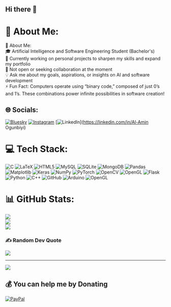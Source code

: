 ## Hi there 👋

# 💫 About Me:
🌟 About Me:<br>🎓 Artificial Intelligence and Software Engineering Student (Bachelor's)<br>🚧 Currently working on personal projects to sharpen my skills and expand my portfolio<br>🙌 Not open or seeking collaboration at the moment<br>💡 Ask me about my goals, aspirations, or insights on AI and software development<br>⚡ Fun Fact: Computers operate using “binary code,” composed of just 0’s and 1’s. These combinations power infinite possibilities in software creation!


## 🌐 Socials:
[![Bluesky](https://img.shields.io/badge/bluesky-0285FF?style=for-the-badge&logo=bluesky&logoColor=%23FFFFFF)](https://bsky.app/profile/dyno1911.bsky.social) [![Instagram](https://img.shields.io/badge/Instagram-%23E4405F.svg?logo=Instagram&logoColor=white)](https://instagram.com/dyno1911) [![LinkedIn](https://img.shields.io/badge/LinkedIn-%230077B5.svg?logo=linkedin&logoColor=white)](https://linkedin.com/in/Al-Amin Ogunbiyi) 

# 💻 Tech Stack:
![C](https://img.shields.io/badge/c-%2300599C.svg?style=flat-square&logo=c&logoColor=white) ![LaTeX](https://img.shields.io/badge/latex-%23008080.svg?style=flat-square&logo=latex&logoColor=white) ![HTML5](https://img.shields.io/badge/html5-%23E34F26.svg?style=flat-square&logo=html5&logoColor=white) ![MySQL](https://img.shields.io/badge/mysql-4479A1.svg?style=flat-square&logo=mysql&logoColor=white) ![SQLite](https://img.shields.io/badge/sqlite-%2307405e.svg?style=flat-square&logo=sqlite&logoColor=white) ![MongoDB](https://img.shields.io/badge/MongoDB-%234ea94b.svg?style=flat-square&logo=mongodb&logoColor=white) ![Pandas](https://img.shields.io/badge/pandas-%23150458.svg?style=flat-square&logo=pandas&logoColor=white) ![Matplotlib](https://img.shields.io/badge/Matplotlib-%23ffffff.svg?style=flat-square&logo=Matplotlib&logoColor=black) ![Keras](https://img.shields.io/badge/Keras-%23D00000.svg?style=flat-square&logo=Keras&logoColor=white) ![NumPy](https://img.shields.io/badge/numpy-%23013243.svg?style=flat-square&logo=numpy&logoColor=white) ![PyTorch](https://img.shields.io/badge/PyTorch-%23EE4C2C.svg?style=flat-square&logo=PyTorch&logoColor=white) ![OpenCV](https://img.shields.io/badge/opencv-%23white.svg?style=flat-square&logo=opencv&logoColor=white) ![OpenGL](https://img.shields.io/badge/OpenGL-%23FFFFFF.svg?style=flat-square&logo=opengl) ![Flask](https://img.shields.io/badge/flask-%23000.svg?style=flat-square&logo=flask&logoColor=white) ![Python](https://img.shields.io/badge/python-3670A0?style=flat-square&logo=python&logoColor=ffdd54) ![C++](https://img.shields.io/badge/c++-%2300599C.svg?style=flat-square&logo=c%2B%2B&logoColor=white) ![GitHub](https://img.shields.io/badge/github-%23121011.svg?style=flat-square&logo=github&logoColor=white) ![Arduino](https://img.shields.io/badge/-Arduino-00979D?style=flat-square&logo=Arduino&logoColor=white) ![OpenGL](https://img.shields.io/badge/OpenGL-white?logo=OpenGL&style=flat-square)
# 📊 GitHub Stats:
![](https://github-readme-stats.vercel.app/api?username=Al-amin1911&theme=transparent&hide_border=false&include_all_commits=true&count_private=true)<br/>
![](https://github-readme-streak-stats.herokuapp.com/?user=Al-amin1911&theme=transparent&hide_border=false)<br/>
![](https://github-readme-stats.vercel.app/api/top-langs/?username=Al-amin1911&theme=transparent&hide_border=false&include_all_commits=true&count_private=true&layout=compact)

### ✍️ Random Dev Quote
![](https://quotes-github-readme.vercel.app/api?type=horizontal&theme=dark)

---
[![](https://visitcount.itsvg.in/api?id=Al-amin1911&icon=0&color=1)](https://visitcount.itsvg.in)

  ## 💰 You can help me by Donating
  [![PayPal](https://img.shields.io/badge/PayPal-00457C?style=for-the-badge&logo=paypal&logoColor=white)](https://paypal.me/AlaminOgunbiyi) 

  
<!-- Proudly created with GPRM ( https://gprm.itsvg.in ) -->

